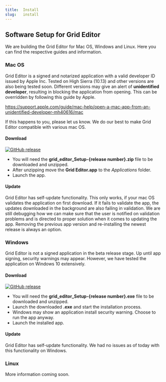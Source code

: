 ```yaml
--- 
title:  Install
slug:   install
---
```


## Software Setup for Grid Editor

We are building the Grid Editor for Mac OS, Windows and Linux. Here you can find the respective guides and information.

### Mac OS

Grid Editor is a signed and notarized application with a valid developer ID issued by Apple Inc. Tested on High Sierra (10.13) and other versions are also being tested soon. Different versions may give an alert of **unidentified developer**, resulting in blocking the application from opening. This can be overridden by following this guide by Apple.

 https://support.apple.com/guide/mac-help/open-a-mac-app-from-an-unidentified-developer-mh40616/mac

If this happens to you, please let us know. We do our best to make Grid Editor compatible with various mac OS. 

#### Download

[![GitHub release](https://img.shields.io/github/release/intechstudio/grid-editor)](https://github.com/intechstudio/grid-editor/releases/latest)

- You will need the **grid_editor\_Setup-\{release number}.zip** file to be downloaded and unzipped.
- After unzipping move the **Grid Editor.app** to the *Applications* folder.
- Launch the app.

#### Update

Grid Editor has self-update functionality. This only works, if your mac OS validates the application on first download. If it fails to validate the app, the updates downloaded in the background are also failing in validation. We are still debugging how we can make sure that the user is notified on validation problems and is directed to proper solution when it comes to updating the app. Removing the previous app version and re-installing the newest release is always an option.

### Windows

Grid Editor is not a signed application in the beta release stage. Up until app signing, security warnings may appear. However, we have tested the application on Windows 10 extensively.

#### Download 

[![GitHub release](https://img.shields.io/github/release/intechstudio/grid-editor)](https://github.com/intechstudio/grid-editor/releases/latest)

- You will need the **grid_editor\_Setup-\{release number}.exe** file to be downloaded and unzipped.
- Launch the downloaded **.exe** and start the installation process.
- Windows may show an application install security warning. Choose to run the app anyway.
- Launch the installed app.

#### Update 

Grid Editor has self-update functionality. We had no issues as of today with this functionality on Windows.

### Linux

More information coming soon.

